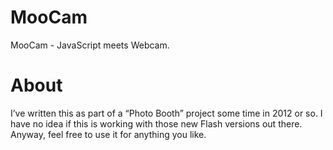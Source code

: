 MooCam
======

MooCam - JavaScript meets Webcam.

About
=====

I’ve written this as part of a “Photo Booth” project some time in 2012 or so.
I have no idea if this is working with those new Flash versions out there.
Anyway, feel free to use it for anything you like.